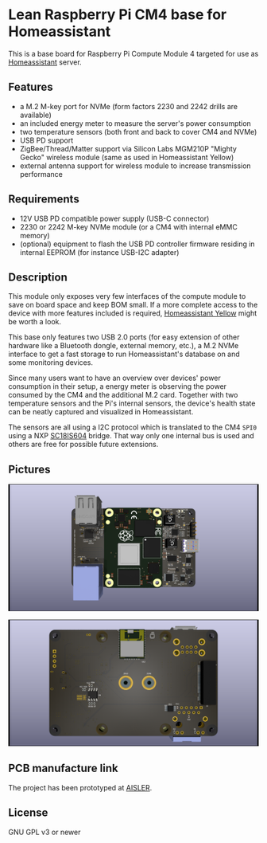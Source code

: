 Lean Raspberry Pi CM4 base for Homeassistant
===

This is a base board for Raspberry Pi Compute Module 4 targeted for use as [Homeassistant](http://homeassistant.io/) server.

## Features

* a M.2 M-key port for NVMe (form factors 2230 and 2242 drills are available)
* an included energy meter to measure the server's power consumption
* two temperature sensors (both front and back to cover CM4 and NVMe)
* USB PD support
* ZigBee/Thread/Matter support via Silicon Labs MGM210P "Mighty Gecko" wireless module (same as used in Homeassistant Yellow)
* external antenna support for wireless module to increase transmission performance

## Requirements

* 12V USB PD compatible power supply (USB-C connector)
* 2230 or 2242 M-key NVMe module (or a CM4 with internal eMMC memory)
* (optional) equipment to flash the USB PD controller firmware residing in internal EEPROM (for instance USB-I2C adapter)

## Description

This module only exposes very few interfaces of the compute module to save on board space and keep BOM small.
If a more complete access to the device with more features included is required,
[Homeassistant Yellow](https://www.crowdsupply.com/nabu-casa/home-assistant-yellow) might be worth a look.

This base only features two USB 2.0 ports (for easy extension of other hardware like a Bluetooth dongle, external memory, etc.),
a M.2 NVMe interface to get a fast storage to run Homeassistant's database on and some monitoring devices.

Since many users want to have an overview over devices' power consumption in their setup, a energy meter is
observing the power consumed by the CM4 and the additional M.2 card. Together with two temperature sensors
and the Pi's internal sensors, the device's health state can be neatly captured and visualized in Homeassistant.

The sensors are all using a I2C protocol which is translated to the CM4 `SPI0` using a NXP
[SC18IS604](https://www.nxp.com/products/peripherals-and-logic/signal-chain/bridges/spi-to-ic-bus-bridge:SC18IS604)
bridge. That way only one internal bus is used and others are free for possible future extensions.

## Pictures
![Front view](images/front.png)

![Back view](images/back.png)

## PCB manufacture link

The project has been prototyped at [AISLER](https://aisler.net/p/MXNUZCCB).

## License
GNU GPL v3 or newer
